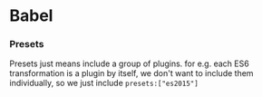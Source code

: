 # Babel

### Presets
Presets just means include a group of plugins. for e.g. each ES6 transformation is a plugin by itself, we don't want to include them individually, so we just include `presets:["es2015"]`